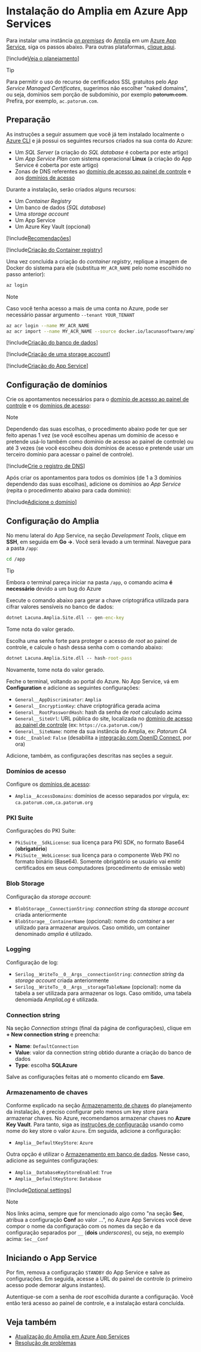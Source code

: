 ﻿# Instalação do Amplia em Azure App Services

Para instalar uma instância [*on premises*](../index.md) do [Amplia](../../index.md) em um [Azure App Service](https://docs.microsoft.com/azure/app-service/overview),
siga os passos abaixo. Para outras plataformas, [clique aqui](../index.md).

[!include[Veja o planejamento](../includes/see-planning.md)]

> [!TIP]
> Para permitir o uso do recurso de certificados SSL gratuitos pelo *App Service Managed Certificates*,
> sugerimos não escolher "naked domains", ou seja, domínios sem porção de subdomínio, por exemplo ~~patorum.com~~.
> Prefira, por exemplo, `ac.patorum.com`.

## Preparação

As instruções a seguir assumem que você já tem instalado localmente o [Azure CLI](https://learn.microsoft.com/en-us/cli/azure/install-azure-cli) e já possui
os seguintes recursos criados na sua conta do Azure:

* Um *SQL Server* (a criação do *SQL database* é coberta por este artigo)
* Um *App Service Plan* com sistema operacional **Linux** (a criação do App Service é coberta por este artigo)
* Zonas de DNS referentes ao [domínio de acesso ao painel de controle](../index.md#dashboard-domain)
  e aos [domínios de acesso](../index.md#access-domains)

Durante a instalação, serão criados alguns recursos:

* Um *Container Registry*
* Um banco de dados (*SQL database*)
* Uma *storage account*
* Um App Service
* Um Azure Key Vault (opcional)

[!include[Recomendações](../../../includes/azure/prep-recommendations.md)]

[!include[Criação do Container registry](../../../includes/azure/create-acr.md)]

Uma vez concluida a criação do *container registry*, replique a imagem de Docker do sistema para ele (substitua `MY_ACR_NAME` pelo nome escolhido
no passo anterior):

```sh
az login
```

> [!NOTE]
> Caso você tenha acesso a mais de uma conta no Azure, pode ser necessário passar argumento `--tenant YOUR_TENANT`

```sh
az acr login --name MY_ACR_NAME 
az acr import --name MY_ACR_NAME --source docker.io/lacunasoftware/amplia:4.8.0 --image amplia:4.8.0
```

[!include[Criação do banco de dados](../../../includes/azure/create-database.md)]

[!include[Criação de uma storage account](../../../includes/azure/create-storage.md)]

[!include[Criação do App Service](../../../includes/azure/create-webapp-docker.md)]

## Configuração de domínios

Crie os apontamentos necessários para o [domínio de acesso ao painel de controle](../index.md#dashboard-domain) e
os [domínios de acesso](../index.md#access-domains):

> [!NOTE]
> Dependendo das suas escolhas, o procedimento abaixo pode ter que ser feito apenas 1 vez (se você escolheu apenas um
> domínio de acesso e pretende usá-lo também como domínio de acesso ao painel de controle) ou até 3 vezes (se você escolheu
> dois domínios de acesso e pretende usar um terceiro domínio para acessar o painel de controle).

[!include[Crie o registro de DNS](../../../includes/azure/create-dns-record.md)]

Após criar os apontamentos para todos os domínios (de 1 a 3 domínios dependendo das suas escolhas),
adicione os domínios ao *App Service* (repita o procedimento abaixo para cada domínio):

[!include[Adicione o domínio](../../../includes/azure/add-custom-domain.md)]

## Configuração do Amplia

No menu lateral do App Service, na seção *Development Tools*, clique em **SSH**, em seguida em **Go →**. Você será levado a um terminal. Navegue
para a pasta `/app`:

```bash
cd /app
```

> [!TIP]
> Embora o terminal pareça iniciar na pasta `/app`, o comando acima **é necessário** devido a um bug do Azure

Execute o comando abaixo para gerar a chave criptográfica utilizada para cifrar valores sensíveis no banco de dados:

```cmd
dotnet Lacuna.Amplia.Site.dll -- gen-enc-key
```

Tome nota do valor gerado.

Escolha uma senha forte para proteger o acesso de *root* ao painel de controle, e calcule o hash dessa senha com o comando abaixo:

```cmd
dotnet Lacuna.Amplia.Site.dll -- hash-root-pass
```

Novamente, tome nota do valor gerado.

Feche o terminal, voltando ao portal do Azure. No App Service, vá em **Configuration** e adicione as seguintes configurações:

* `General__AppDiscriminator`: `Amplia`
* `General__EncryptionKey`: chave criptográfica gerada acima
* `General__RootPasswordHash`: hash da senha de *root* calculado acima
* `General__SiteUrl`: URL pública do site, localizada no [domínio de acesso ao painel de controle](../index.md#dashboard-domain) (ex: `https://ca.patorum.com/`)
* `General__SiteName`: nome da sua instância do Amplia, ex: *Patorum CA*
* `Oidc__Enabled`: `False` (desabilita a [integração com OpenID Connect](../configure-oidc.md), por ora)

Adicione, também, as configurações descritas nas seções a seguir.

### Domínios de acesso

Configure os [domínios de acesso](../index.md#access-domains):

* `Amplia__AccessDomains`: domínios de acesso separados por vírgula, ex: `ca.patorum.com,ca.patorum.org`

### PKI Suite

Configurações do PKI Suite:

* `PkiSuite__SdkLicense`: sua licença para PKI SDK, no formato Base64 (**obrigatório**)
* `PkiSuite__WebLicense`: sua licença para o componente Web PKI no formato binário (Base64). Somente obrigatório se usuário vai emitir certificados em seus computadores (procedimento de emissão web)

### Blob Storage

Configuração da *storage account*:

* `BlobStorage__ConnectionString`: *connection string* da *storage account* criada anteriormente
* `BlobStorage__ContainerName` (opcional): nome do *container* a ser utilizado para armazenar arquivos. Caso omitido, um container denominado *amplia* é utilizado.

### Logging

Configuração de log:

* `Serilog__WriteTo__0__Args__connectionString`: *connection string* da *storage account* criada anteriormente
* `Serilog__WriteTo__0__Args__storageTableName` (opcional): nome da tabela a ser utilizada para armazenar os logs. Caso omitido, uma tabela denomiada *AmpliaLog* é utilizada.

### Connection string

Na seção *Connection strings* (final da página de configurações), clique em **+ New connection string** e preencha:

* **Name**: `DefaultConnection`
* **Value**: valor da connection string obtido durante a criação do banco de dados
* **Type**: escolha **SQLAzure**

Salve as configurações feitas até o momento clicando em **Save**.

### Armazenamento de chaves

Conforme explicado na seção [Armazenamento de chaves](../index.md#key-storage) do planejamento da instalação, é preciso configurar pelo menos um key store para
armazenar chaves. No Azure, recomendamos armazenar chaves no **Azure Key Vault**. Para tanto, siga as [instruções de configuração](../key-stores/azure.md) usando
como nome do key store o valor `Azure`. Em seguida, adicione a configuração:

* `Amplia__DefaultKeyStore`: `Azure`

Outra opção é utilizar o [Armazenamento em banco de dados](../key-stores/database.md). Nesse caso, adicione as seguintes configurações:

* `Amplia__DatabaseKeyStoreEnabled`: `True`
* `Amplia__DefaultKeyStore`: `Database`

[!include[Optional settings](../includes/optional-settings.md)]

> [!NOTE]
> Nos links acima, sempre que for mencionado algo como "na seção **Sec**, atribua a configuração **Conf** ao valor ...", no Azure App Services você deve
> compor o nome da configuração com os nomes da seção e da configuração separados por `__` (**dois** *underscores*), ou seja, no exemplo acima: `Sec__Conf`

## Iniciando o App Service

Por fim, remova a configuração `STANDBY` do App Service e salve as configurações. Em seguida, acesse a URL do painel de controle (o primeiro acesso pode demorar alguns instantes).

Autentique-se com a senha de *root* escolhida durante a configuração. Você então terá acesso ao painel de controle, e a instalação estará concluída.

## Veja também

* [Atualização do Amplia em Azure App Services](update.md)
* [Resolução de problemas](troubleshoot/index.md)
